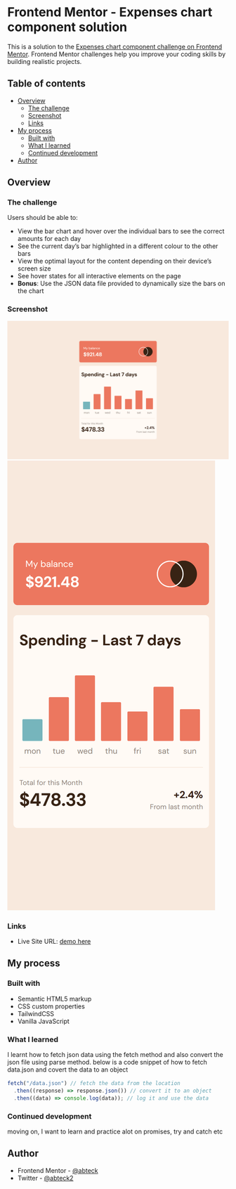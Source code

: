 # Frontend Mentor - Expenses chart component solution

This is a solution to the [Expenses chart component challenge on Frontend Mentor](https://www.frontendmentor.io/challenges/expenses-chart-component-e7yJBUdjwt). Frontend Mentor challenges help you improve your coding skills by building realistic projects.

## Table of contents

- [Overview](#overview)
  - [The challenge](#the-challenge)
  - [Screenshot](#screenshot)
  - [Links](#links)
- [My process](#my-process)
  - [Built with](#built-with)
  - [What I learned](#what-i-learned)
  - [Continued development](#continued-development)
- [Author](#author)

## Overview

### The challenge

Users should be able to:

- View the bar chart and hover over the individual bars to see the correct amounts for each day
- See the current day’s bar highlighted in a different colour to the other bars
- View the optimal layout for the content depending on their device’s screen size
- See hover states for all interactive elements on the page
- **Bonus**: Use the JSON data file provided to dynamically size the bars on the chart

### Screenshot

![desktop design](./expenses-chart-dsk.png)
![mobile design](./expenses-chart-mobile.png)

### Links

- Live Site URL: [demo here ](https://expenses-chart-gilt.vercel.app/)

## My process

### Built with

- Semantic HTML5 markup
- CSS custom properties
- TailwindCSS
- Vanilla JavaScript

### What I learned

I learnt how to fetch json data using the fetch method and also convert the json file using parse method.
below is a code snippet of how to fetch data.json and covert the data to an object

```js
fetch("/data.json") // fetch the data from the location
  .then((response) => response.json()) // convert it to an object
  .then((data) => console.log(data)); // log it and use the data
```

### Continued development

moving on, I want to learn and practice alot on promises, try and catch etc

## Author

- Frontend Mentor - [@abteck](https://www.frontendmentor.io/profile/abteck)
- Twitter - [@abteck2](https://www.twitter.com/abteck2)

